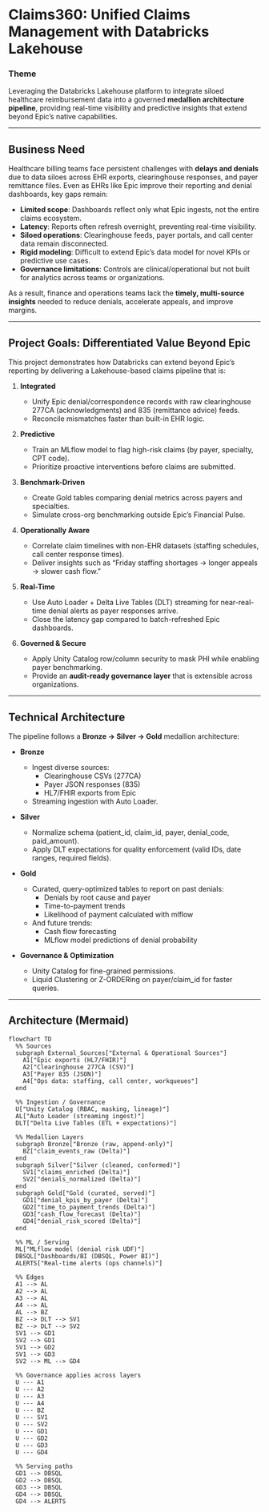 # Claims360: Unified Claims Management with Databricks Lakehouse  

### Theme  
Leveraging the Databricks Lakehouse platform to integrate siloed healthcare reimbursement data into a governed **medallion architecture pipeline**, providing real-time visibility and predictive insights that extend beyond Epic’s native capabilities.  

---

## Business Need  
Healthcare billing teams face persistent challenges with **delays and denials** due to data siloes across EHR exports, clearinghouse responses, and payer remittance files. Even as EHRs like Epic improve their reporting and denial dashboards, key gaps remain:  

- **Limited scope**: Dashboards reflect only what Epic ingests, not the entire claims ecosystem.  
- **Latency**: Reports often refresh overnight, preventing real-time visibility.  
- **Siloed operations**: Clearinghouse feeds, payer portals, and call center data remain disconnected.  
- **Rigid modeling**: Difficult to extend Epic’s data model for novel KPIs or predictive use cases.  
- **Governance limitations**: Controls are clinical/operational but not built for analytics across teams or organizations.  

As a result, finance and operations teams lack the **timely, multi-source insights** needed to reduce denials, accelerate appeals, and improve margins.  

---

## Project Goals: Differentiated Value Beyond Epic  

This project demonstrates how Databricks can extend beyond Epic’s reporting by delivering a Lakehouse-based claims pipeline that is:  

1. **Integrated**  
   - Unify Epic denial/correspondence records with raw clearinghouse 277CA (acknowledgments) and 835 (remittance advice) feeds.  
   - Reconcile mismatches faster than built-in EHR logic.  

2. **Predictive**  
   - Train an MLflow model to flag high-risk claims (by payer, specialty, CPT code).  
   - Prioritize proactive interventions before claims are submitted.  

3. **Benchmark-Driven**  
   - Create Gold tables comparing denial metrics across payers and specialties.  
   - Simulate cross-org benchmarking outside Epic’s Financial Pulse.  

4. **Operationally Aware**  
   - Correlate claim timelines with non-EHR datasets (staffing schedules, call center response times).  
   - Deliver insights such as “Friday staffing shortages → longer appeals → slower cash flow.”  

5. **Real-Time**  
   - Use Auto Loader + Delta Live Tables (DLT) streaming for near-real-time denial alerts as payer responses arrive.  
   - Close the latency gap compared to batch-refreshed Epic dashboards.  

6. **Governed & Secure**  
   - Apply Unity Catalog row/column security to mask PHI while enabling payer benchmarking.  
   - Provide an **audit-ready governance layer** that is extensible across organizations.  

---

## Technical Architecture  

The pipeline follows a **Bronze → Silver → Gold** medallion architecture:  

- **Bronze**  
  - Ingest diverse sources:  
    - Clearinghouse CSVs (277CA)  
    - Payer JSON responses (835)  
    - HL7/FHIR exports from Epic  
  - Streaming ingestion with Auto Loader.  

- **Silver**  
  - Normalize schema (patient_id, claim_id, payer, denial_code, paid_amount).  
  - Apply DLT expectations for quality enforcement (valid IDs, date ranges, required fields).  

- **Gold**  
  - Curated, query-optimized tables to report on past denials:  
    - Denials by root cause and payer  
    - Time-to-payment trends
    - Likelihood of payment calculated with mlflow
  - And future trends:
    - Cash flow forecasting  
    - MLflow model predictions of denial probability  

- **Governance & Optimization**  
  - Unity Catalog for fine-grained permissions.  
  - Liquid Clustering or Z-ORDERing on payer/claim_id for faster queries.  

---

## Architecture (Mermaid)

```mermaid
flowchart TD
  %% Sources
  subgraph External_Sources["External & Operational Sources"]
    A1["Epic exports (HL7/FHIR)"]
    A2["Clearinghouse 277CA (CSV)"]
    A3["Payer 835 (JSON)"]
    A4["Ops data: staffing, call center, workqueues"]
  end

  %% Ingestion / Governance
  U["Unity Catalog (RBAC, masking, lineage)"]
  AL["Auto Loader (streaming ingest)"]
  DLT["Delta Live Tables (ETL + expectations)"]

  %% Medallion Layers
  subgraph Bronze["Bronze (raw, append-only)"]
    BZ["claim_events_raw (Delta)"]
  end
  subgraph Silver["Silver (cleaned, conformed)"]
    SV1["claims_enriched (Delta)"]
    SV2["denials_normalized (Delta)"]
  end
  subgraph Gold["Gold (curated, served)"]
    GD1["denial_kpis_by_payer (Delta)"]
    GD2["time_to_payment_trends (Delta)"]
    GD3["cash_flow_forecast (Delta)"]
    GD4["denial_risk_scored (Delta)"]
  end

  %% ML / Serving
  ML["MLflow model (denial risk UDF)"]
  DBSQL["Dashboards/BI (DBSQL, Power BI)"]
  ALERTS["Real-time alerts (ops channels)"]

  %% Edges
  A1 --> AL
  A2 --> AL
  A3 --> AL
  A4 --> AL
  AL --> BZ
  BZ --> DLT --> SV1
  BZ --> DLT --> SV2
  SV1 --> GD1
  SV2 --> GD1
  SV1 --> GD2
  SV1 --> GD3
  SV2 --> ML --> GD4

  %% Governance applies across layers
  U --- A1
  U --- A2
  U --- A3
  U --- A4
  U --- BZ
  U --- SV1
  U --- SV2
  U --- GD1
  U --- GD2
  U --- GD3
  U --- GD4

  %% Serving paths
  GD1 --> DBSQL
  GD2 --> DBSQL
  GD3 --> DBSQL
  GD4 --> DBSQL
  GD4 --> ALERTS
